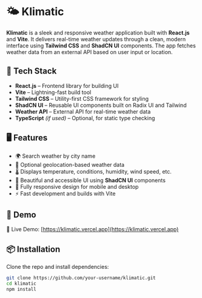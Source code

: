 # 🌤️ Klimatic

**Klimatic** is a sleek and responsive weather application built with **React.js** and **Vite**. It delivers real-time weather updates through a clean, modern interface using **Tailwind CSS** and **ShadCN UI** components. The app fetches weather data from an external API based on user input or location.

## 🚀 Tech Stack

- **React.js** – Frontend library for building UI
- **Vite** – Lightning-fast build tool
- **Tailwind CSS** – Utility-first CSS framework for styling
- **ShadCN UI** – Reusable UI components built on Radix UI and Tailwind
- **Weather API** – External API for real-time weather data
- **TypeScript** *(if used)* – Optional, for static type checking

## 🖥️ Features

- 🌍 Search weather by city name
- 📍 Optional geolocation-based weather data
- 🌡️ Displays temperature, conditions, humidity, wind speed, etc.
- 🧩 Beautiful and accessible UI using **ShadCN UI** components
- 📱 Fully responsive design for mobile and desktop
- ⚡ Fast development and builds with Vite

## 📸 Demo

🔗 Live Demo: [https://klimatic.vercel.app](https://klimatic.vercel.app)

## 📦 Installation

Clone the repo and install dependencies:

```bash
git clone https://github.com/your-username/klimatic.git
cd klimatic
npm install


